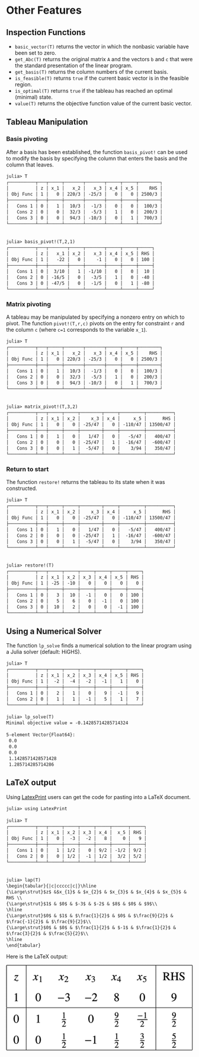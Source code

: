 
# Other Features

## Inspection Functions

* `basic_vector(T)` returns the vector in which the nonbasic variable have been set to zero. 
* `get_Abc(T)` returns the original matrix `A` and the vectors `b` and `c` that were the standard presentation of the linear program.
* `get_basis(T)` returns the column numbers of the current basis.
* `is_feasible(T)` returns `true` if the current basic vector is in the feasible region.
* `is_optimal(T)` returns `true` if the tableau has reached an optimal (minimal) state.
* `value(T)` returns the objective function value of the current basic vector. 

## Tableau Manipulation

### Basis pivoting

After a basis has been established, the function `basis_pivot!` can be used to modify 
the basis by specifying the column that enters the basis and the column that leaves.
```
julia> T
┌──────────┬───┬─────┬───────┬───────┬─────┬─────┬────────┐
│          │ z │ x_1 │   x_2 │   x_3 │ x_4 │ x_5 │    RHS │
│ Obj Func │ 1 │   0 │ 220/3 │ -25/3 │   0 │   0 │ 2500/3 │
├──────────┼───┼─────┼───────┼───────┼─────┼─────┼────────┤
│   Cons 1 │ 0 │   1 │  10/3 │  -1/3 │   0 │   0 │  100/3 │
│   Cons 2 │ 0 │   0 │  32/3 │  -5/3 │   1 │   0 │  200/3 │
│   Cons 3 │ 0 │   0 │  94/3 │ -10/3 │   0 │   1 │  700/3 │
└──────────┴───┴─────┴───────┴───────┴─────┴─────┴────────┘


julia> basis_pivot!(T,2,1)
┌──────────┬───┬───────┬─────┬───────┬─────┬─────┬─────┐
│          │ z │   x_1 │ x_2 │   x_3 │ x_4 │ x_5 │ RHS │
│ Obj Func │ 1 │   -22 │   0 │    -1 │   0 │   0 │ 100 │
├──────────┼───┼───────┼─────┼───────┼─────┼─────┼─────┤
│   Cons 1 │ 0 │  3/10 │   1 │ -1/10 │   0 │   0 │  10 │
│   Cons 2 │ 0 │ -16/5 │   0 │  -3/5 │   1 │   0 │ -40 │
│   Cons 3 │ 0 │ -47/5 │   0 │  -1/5 │   0 │   1 │ -80 │
└──────────┴───┴───────┴─────┴───────┴─────┴─────┴─────┘
```

### Matrix pivoting

A tableau may be manipulated by specifying a nonzero entry on which to pivot. 
The function `pivot!(T,r,c)` pivots on the entry for constraint `r` and the column `c` 
(where `c=1` corresponds to the variable `x_1`).
```
julia> T
┌──────────┬───┬─────┬───────┬───────┬─────┬─────┬────────┐
│          │ z │ x_1 │   x_2 │   x_3 │ x_4 │ x_5 │    RHS │
│ Obj Func │ 1 │   0 │ 220/3 │ -25/3 │   0 │   0 │ 2500/3 │
├──────────┼───┼─────┼───────┼───────┼─────┼─────┼────────┤
│   Cons 1 │ 0 │   1 │  10/3 │  -1/3 │   0 │   0 │  100/3 │
│   Cons 2 │ 0 │   0 │  32/3 │  -5/3 │   1 │   0 │  200/3 │
│   Cons 3 │ 0 │   0 │  94/3 │ -10/3 │   0 │   1 │  700/3 │
└──────────┴───┴─────┴───────┴───────┴─────┴─────┴────────┘


julia> matrix_pivot!(T,3,2)
┌──────────┬───┬─────┬─────┬────────┬─────┬─────────┬──────────┐
│          │ z │ x_1 │ x_2 │    x_3 │ x_4 │     x_5 │      RHS │
│ Obj Func │ 1 │   0 │   0 │ -25/47 │   0 │ -110/47 │ 13500/47 │
├──────────┼───┼─────┼─────┼────────┼─────┼─────────┼──────────┤
│   Cons 1 │ 0 │   1 │   0 │   1/47 │   0 │   -5/47 │   400/47 │
│   Cons 2 │ 0 │   0 │   0 │ -25/47 │   1 │  -16/47 │  -600/47 │
│   Cons 3 │ 0 │   0 │   1 │  -5/47 │   0 │    3/94 │   350/47 │
└──────────┴───┴─────┴─────┴────────┴─────┴─────────┴──────────┘
```

### Return to start

The function `restore!` returns the tableau to its state when it was constructed. 
```
julia> T
┌──────────┬───┬─────┬─────┬────────┬─────┬─────────┬──────────┐
│          │ z │ x_1 │ x_2 │    x_3 │ x_4 │     x_5 │      RHS │
│ Obj Func │ 1 │   0 │   0 │ -25/47 │   0 │ -110/47 │ 13500/47 │
├──────────┼───┼─────┼─────┼────────┼─────┼─────────┼──────────┤
│   Cons 1 │ 0 │   1 │   0 │   1/47 │   0 │   -5/47 │   400/47 │
│   Cons 2 │ 0 │   0 │   0 │ -25/47 │   1 │  -16/47 │  -600/47 │
│   Cons 3 │ 0 │   0 │   1 │  -5/47 │   0 │    3/94 │   350/47 │
└──────────┴───┴─────┴─────┴────────┴─────┴─────────┴──────────┘


julia> restore!(T)
┌──────────┬───┬─────┬─────┬─────┬─────┬─────┬─────┐
│          │ z │ x_1 │ x_2 │ x_3 │ x_4 │ x_5 │ RHS │
│ Obj Func │ 1 │ -25 │ -10 │   0 │   0 │   0 │   0 │
├──────────┼───┼─────┼─────┼─────┼─────┼─────┼─────┤
│   Cons 1 │ 0 │   3 │  10 │  -1 │   0 │   0 │ 100 │
│   Cons 2 │ 0 │   5 │   6 │   0 │  -1 │   0 │ 100 │
│   Cons 3 │ 0 │  10 │   2 │   0 │   0 │  -1 │ 100 │
└──────────┴───┴─────┴─────┴─────┴─────┴─────┴─────┘
```


## Using a Numerical Solver

The function `lp_solve` finds a numerical solution to the linear program 
using a Julia solver (default: HiGHS).

```
julia> T
┌──────────┬───┬─────┬─────┬─────┬─────┬─────┬─────┐
│          │ z │ x_1 │ x_2 │ x_3 │ x_4 │ x_5 │ RHS │
│ Obj Func │ 1 │  -2 │  -4 │  -2 │  -1 │   1 │   0 │
├──────────┼───┼─────┼─────┼─────┼─────┼─────┼─────┤
│   Cons 1 │ 0 │   2 │   1 │   0 │   9 │  -1 │   9 │
│   Cons 2 │ 0 │   1 │   1 │  -1 │   5 │   1 │   7 │
└──────────┴───┴─────┴─────┴─────┴─────┴─────┴─────┘

julia> lp_solve(T)
Minimal objective value = -0.14285714285714324

5-element Vector{Float64}:
 0.0
 0.0
 0.0
 1.1428571428571428
 1.285714285714286
```


## LaTeX output

Using [LatexPrint](https://github.com/scheinerman/LatexPrint.jl) users can get the 
code for pasting into a LaTeX document.
```
julia> using LatexPrint

julia> T
┌──────────┬───┬─────┬─────┬─────┬─────┬──────┬─────┐
│          │ z │ x_1 │ x_2 │ x_3 │ x_4 │  x_5 │ RHS │
│ Obj Func │ 1 │   0 │  -3 │  -2 │   8 │    0 │   9 │
├──────────┼───┼─────┼─────┼─────┼─────┼──────┼─────┤
│   Cons 1 │ 0 │   1 │ 1/2 │   0 │ 9/2 │ -1/2 │ 9/2 │
│   Cons 2 │ 0 │   0 │ 1/2 │  -1 │ 1/2 │  3/2 │ 5/2 │
└──────────┴───┴─────┴─────┴─────┴─────┴──────┴─────┘


julia> lap(T)
\begin{tabular}{|c|ccccc|c|}\hline 
{\Large\strut}$z$ &$x_{1}$ & $x_{2}$ & $x_{3}$ & $x_{4}$ & $x_{5}$ & RHS \\
{\Large\strut}$1$ & $0$ & $-3$ & $-2$ & $8$ & $0$ & $9$\\
\hline 
{\Large\strut}$0$ & $1$ & $\frac{1}{2}$ & $0$ & $\frac{9}{2}$ & $\frac{-1}{2}$ & $\frac{9}{2}$\\
{\Large\strut}$0$ & $0$ & $\frac{1}{2}$ & $-1$ & $\frac{1}{2}$ & $\frac{3}{2}$ & $\frac{5}{2}$\\
\hline 
\end{tabular}
```

Here is the LaTeX output:

![](tableau.png)
